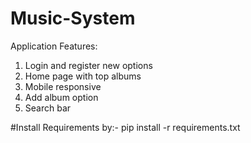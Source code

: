 # Music-System

Application Features:

1) Login and register new options
2) Home page with top albums
3) Mobile responsive
4) Add album option
5) Search bar

#Install Requirements by:-
pip install -r requirements.txt
